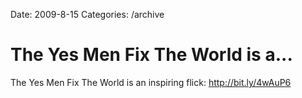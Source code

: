 Date: 2009-8-15
Categories: /archive

# The Yes Men Fix The World is a...

The Yes Men Fix The World is an inspiring flick: <a href="http://bit.ly/4wAuP6" rel="nofollow">http://bit.ly/4wAuP6</a>
